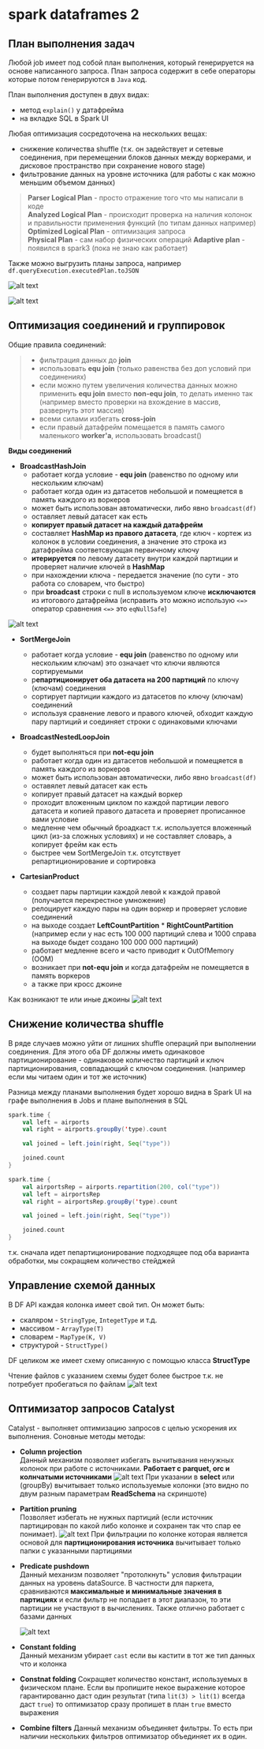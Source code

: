 # spark dataframes 2
## План выполнения задач
Любой job имеет под собой план выполнения, который генерируется на основе написанного запроса. План запроса содержит в себе операторы которые потом генерируются в `Java` код.

План выполнения доступен в двух видах:
- метод `explain()` у датафрейма
- на вкладке SQL в Spark UI

Любая оптимизация сосредоточена на нескольких вещах:
- снижение количества shuffle (т.к. он задействует и сетевые соединения, при перемещении блоков данных между воркерами, и дисковое пространство при сохранение нового stage)
- фильтрование данных на уровне источника (для работы с как можно меньшим объемом данных)

>**Parser Logical Plan** - просто отражение того что мы написали в коде  
>**Analyzed Logical Plan** - происходит проверка на наличия колонок и правильности применения функций (по типам данных например)  
>**Optimized Logical Plan** - оптимизация запроса  
>**Physical Plan** - сам набор физических операций
>**Adaptive plan** - появился в spark3 (пока не знаю как работает)

Также можно выгрузить планы запроса, например
`df.queryExecution.executedPlan.toJSON`

![alt text](./picture/phisical_plan_0.png)

![alt text](./picture/phisical_plan_1.png)

## Оптимизация соединений и группировок
Общие правила соединений:
> - фильтрация данных до **join**
> - использовать **equ join** (только равенства без доп условий при соединениях)
> - если можно путем увеличения количества данных можно применить **equ join** вместо **non-equ join**, то делать именно так (например вместо проверки на вхождение в массив, развернуть этот массив)
> - всеми силами избегать **cross-join**
> - если правый датафрейм помещается в память самого маленького **worker'а**, использовать broadcast()

**Виды соединений**
- **BroadcastHashJoin**  
  - работает когда условие - **equ join** (равенство по одному или нескольким ключам)
  - работает когда один из датасетов небольшой и помещяется в память каждого из воркеров
  - может быть использован автоматически, либо явно `broadcast(df)`
  - оставляет левый датасет как есть
  - **копирует правый датасет на каждый датафрейм**
  - составляет **HashMap из правого датасета**, где ключ - кортеж из колонок в условии соединения, а значение это строка из датафрейма соответсвующая первичному ключу
  - **итерируется** по левому датасету внутри каждой партиции и проверяет наличие ключей в **HashMap**
  - при нахождении ключа - передается значение (по сути - это работа со словарем, что быстро)
  - при **broadcast** строки с null в используемом ключе **исключаются** из итогового датафрейма (исправить это можно использую `<=>` оператор сравнения `<=>` это `eqNullSafe`)
  
![alt text](./picture/broadcast_join.png)

- **SortMergeJoin**
  - работает когда условие - **equ join** (равенство по одному или нескольким ключам) это означает что ключи являются сортируемыми
  - р**епартиционирует оба датасета на 200 партиций** по ключу (ключам) соединения
  - сортирует партиции каждого из датасетов по ключу (ключам) соединений
  - используя сравнение левого и правого ключей, обходит каждую пару партиций и соединяет строки с одинаковыми ключами
  
- **BroadcastNestedLoopJoin**
  - будет выполняться при **not-equ join**
  - работает когда один из датасетов небольшой и помещяется в память каждого из воркеров
  - может быть использован автоматически, либо явно `broadcast(df)`
  - оставялет левый датасет как есть
  - копирует правый датасет на каждый воркер
  - проходит вложенным циклом по каждой партиции левого датасета и копией правого датасета и проверяет прописанное вами условие
  - медленне чем обычный броадкаст т.к. используется вложенный цикл (из-за сложных условиях) и не составляет словарь, а копирует фрейм как есть
  - быстрее чем SortMergeJoin т.к. отсутствует репартиционирование и сортировка
  
- **CartesianProduct**
  - создает пары партиции каждой левой к каждой правой (получается перекрестное умножение)
  - релоцирует каждую пары на один воркер и проверяет условие соединений
  - на выходе создает **LeftCountPartition** * **RightCountPartition** (например если у нас есть 100 000 партиций слева и 1000 справа на выходе быдет создано 100 000 000 партиций) 
  - работает медленне всего и часто приводит к OutOfMemory (OOM)
  - возникает при **not-equ join** и когда датафрейм не помещяется в память воркеров
  - а также при кросс джоине

Как возникают те или иные джоины
![alt text](./picture/joins_variable.png)

## Cнижение количества shuffle

В ряде случаев можно уйти от лишних shuffle операций при выполнении соединения. Для этого оба DF должны иметь одинаковое партиционирование - одинаковое количество партиций и ключ партиционирования, совпадающий с ключом соединения. (например если мы читаем один и тот же источник)

Разница между планами выполнения будет хорошо видна в Spark UI на графе выполнения в Jobs и плане выполнения в SQL

```scala
spark.time { 
    val left = airports
    val right = airports.groupBy('type).count

    val joined = left.join(right, Seq("type"))

    joined.count
}
```

```scala
spark.time { 
    val airportsRep = airports.repartition(200, col("type"))
    val left = airportsRep
    val right = airportsRep.groupBy('type).count

    val joined = left.join(right, Seq("type"))

    joined.count
}
```
т.к. сначала идет пепартиционирование подходящее под оба варианта обработки, мы сокращяем количество стейджей

## Управление схемой данных

В DF API каждая колонка имеет свой тип. Он может быть:
- скаляром - `StringType`, `IntegetType` и т.д.
- массивом - `ArrayType(T)`
- словарем - `MapType(K, V)`
- структурой - `StructType()`

DF целиком же имеет схему описанную с помощью класса **StructType**


Чтение файлов с указанием схемы будет более быстрое т.к. не потребует пробегаться по файлам
![alt text](./picture/schema_read.png)

## Оптимизатор запросов Catalyst

Catalyst - выполняет оптимизацию запросов с целью ускорения их выполнения.
Соновные методы методы:
- **Column projection**  
  Данный механизм позволяет избегать вычитывания ненужных колонок при работе с источниками. **Работает с parquet, orc и колнчатыми источниками**
  ![alt text](./picture/сatalyst_сolumn_projection.png)
  При указании в **select** или (groupBy) вычитывает только используемые колонки (это видно по двум разным параметрам **ReadSchema** на скриншоте)

- **Partition pruning**  
  Позволяет избегать не нужных партиций (если источник партицирован по какой либо колонке и сохранен так что спар ее понимает).
  ![alt text](./picture/catalyst_partition_pruning.png)
  При фильтрации по колонке которая является основой для **партиционирования источника** вычитывает только папки с указанными партициями

- **Predicate pushdown**  
  Данный механизм позволяет "протолкнуть" условия фильтрации данных на уровень dataSource. В частности для паркета, сравниваются **максимальные и минимальные значения в партициях** и если фильтр не попадает в этот диапазон, то эти партиции не участвуют в вычислениях.
  Также отлично работает с базами данных

  ![alt text](./picture/catalyst_predicate_pushdown.png)


- **Constant folding**  
  Данный механизм убирает `cast` если вы кастити в тот же тип данных что и колонка

- **Constnat folding**
  Сокращяет количество констант, используемых в физическом плане.
  Если вы пропишите некое выражение которое гарантированно даст один результат (типа `lit(3) > lit(1)` всегда даст `true`) то оптимизатор сразу пропишет в план `true` вместо выражения

- **Combine filters**
  Данный механизм объединяет фильтры. То есть при наличии нескольких фильтров оптимизатор объединяет их в один.